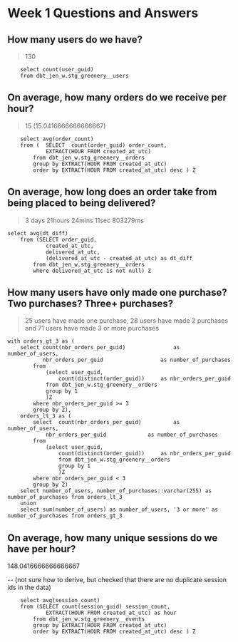 # Week 1 Questions and Answers

## How many users do we have?
> 130 <br>
```	 
	select count(user_guid) 
	from dbt_jen_w.stg_greenery__users
```	 

## On average, how many orders do we receive per hour?
> 15 (15.0416666666666667)  <br>
```	 
	select avg(order_count) 
	from (  SELECT 	count(order_guid) order_count, 
			EXTRACT(HOUR FROM created_at_utc)
		from dbt_jen_w.stg_greenery__orders  
		group by EXTRACT(HOUR FROM created_at_utc)
		order by EXTRACT(HOUR FROM created_at_utc) desc ) Z
```	 

## On average, how long does an order take from being placed to being delivered?
> 3 days 21hours 24mins 11sec 803279ms   <br>
```	 
select avg(dt_diff)
	from (SELECT order_guid,
			created_at_utc, 
			delivered_at_utc, 
			(delivered_at_utc - created_at_utc) as dt_diff
		from dbt_jen_w.stg_greenery__orders  
		where delivered_at_utc is not null) Z
```	 

## How many users have only made one purchase? Two purchases? Three+ purchases?

> 25 users have made one purchase, 28 users have made 2 purchases and 71 users have made 3 or more purchases  <br>

```	 
with orders_gt_3 as (
	select count(nbr_orders_per_guid)				as number_of_users,
		   nbr_orders_per_guid					as number_of_purchases
		from 
			(select user_guid,
				count(distinct(order_guid))		as nbr_orders_per_guid 
			from dbt_jen_w.stg_greenery__orders
			group by 1
			)Z
		where nbr_orders_per_guid >= 3
		group by 2),
	orders_lt_3 as (
		select	count(nbr_orders_per_guid)			as number_of_users, 
			nbr_orders_per_guid				as number_of_purchases
		from 
			(select user_guid,
				count(distinct(order_guid))		as nbr_orders_per_guid
				from dbt_jen_w.stg_greenery__orders
				group by 1
				)Z
		where nbr_orders_per_guid < 3
		group by 2) 
	select number_of_users, number_of_purchases::varchar(255) as number_of_purchases from orders_lt_3
	union
	select sum(number_of_users) as number_of_users, '3 or more' as number_of_purchases from orders_gt_3
```

## On average, how many unique sessions do we have per hour?
148.0416666666666667  <br>

-- (not sure how to derive, but checked that there are no duplicate session ids in the data) <br>
```	 
	select avg(session_count)
	from (SELECT count(session_guid) session_count, 
			EXTRACT(HOUR FROM created_at_utc) as hour
		from dbt_jen_w.stg_greenery__events 
		group by EXTRACT(HOUR FROM created_at_utc)
		order by EXTRACT(HOUR FROM created_at_utc) desc ) Z
```	 
